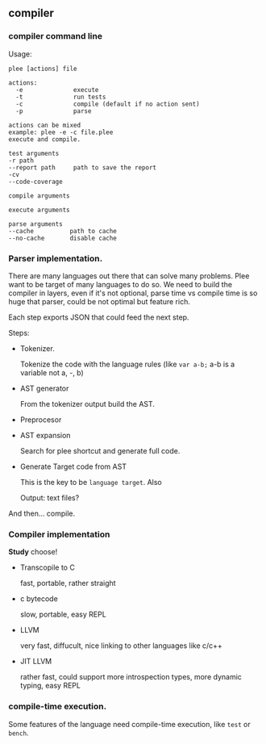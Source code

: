 ## compiler

### compiler command line

Usage:

```
plee [actions] file

actions:
  -e              execute
  -t              run tests
  -c              compile (default if no action sent)
  -p              parse

actions can be mixed
example: plee -e -c file.plee
execute and compile.

test arguments
-r path
--report path     path to save the report
-cv
--code-coverage

compile arguments

execute arguments

parse arguments
--cache          path to cache
--no-cache       disable cache

```

### Parser implementation.

There are many languages out there that can solve many problems.
Plee want to be target of many languages to do so. We need to build the
compiler in layers, even if it's not optional, parse time vs compile time
is so huge that parser, could be not optimal but feature rich.

Each step exports JSON that could feed the next step.

Steps:

* Tokenizer.

  Tokenize the code with the language rules (like `var a-b;` a-b is a variable not a, -, b)

* AST generator

  From the tokenizer output build the AST.

* Preprocesor

* AST expansion

  Search for plee shortcut and generate full code.

* Generate Target code from AST

  This is the key to be `language target`. Also

  Output: text files?

And then... compile.


### Compiler implementation

**Study** choose!

* Transcopile to C

  fast, portable, rather straight

* c bytecode

  slow, portable, easy REPL

* LLVM

  very fast, diffucult, nice linking to other languages like c/c++

* JIT LLVM

  rather fast, could support more introspection types,
  more dynamic typing, easy REPL

### compile-time execution.

Some features of the language need compile-time execution,
like `test` or `bench`.





